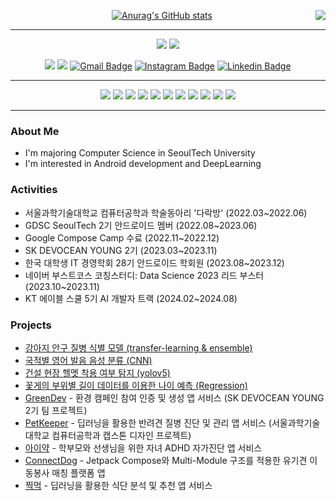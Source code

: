 <!-- https://velog.io/@seondal/Github-Readme-%EA%BE%B8%EB%AF%B8%EA%B8%B0-%EC%B4%9D%EC%A0%95%EB%A6%AC#%EC%99%84%EC%84%B1 -->
<div align="center">
<img align="right" src="https://github-readme-stats.vercel.app/api/top-langs/?username=kang9366&hide=html&exclude_repo=kang9366.github.io,Android-Project,DL-Study,Data-Analysis,WebProgramming,TravelHelper,Android-Study,Java&langs_count=7"/>
  
[![Anurag's GitHub stats](https://github-readme-stats.vercel.app/api?username=kang9366)](https://github.com/kang9366/github-readme-stats)
  
  ---
  
<a href="https://github.com/kang9366"><img src="https://hits.seeyoufarm.com/api/count/incr/badge.svg?url=https%3A%2F%2Fgithub.com%2Fkang9366&count_bg=%23000000&title_bg=%23000000&icon=github.svg&icon_color=%23E7E7E7&title=GitHub&edge_flat=false)"/></a>
<a href="https://solved.ac/kang9366"><img src="http://mazassumnida.wtf/api/mini/generate_badge?boj=kang9366"/></a>
  <br>
  
<a href="https://velog.io/@kang9366"><img src="https://img.shields.io/badge/velog-3DDC84?style=flat-square&logo=Velog&logoColor=white"/></a>
<a href="https://play.google.com/store/apps/developer?id=강승구&hl=ko-KR"><img src="https://img.shields.io/badge/Google%20Play-4285F4?style=flat-square&logo=GooglePlay&logoColor=White"/></a>
[![Gmail Badge](https://img.shields.io/badge/-Gmail-d14836?style=flat-square&logo=Gmail&logoColor=white&link=mailto:kang93660817@gmail.com)](mailto:kang93660817@gmail.com)
[![Instagram Badge](https://img.shields.io/badge/-Instagram-dd2a7b?style=flat-square&logo=instagram&logoColor=white&link=https://www.instagram.com/98seung_9/)](https://www.instagram.com/98seung_9/)
[![Linkedin Badge](https://img.shields.io/badge/-LinkedIn-blue?style=flat-square&logo=Linkedin&logoColor=white&link=https://www.linkedin.com/in/승구-강-802269230/)](https://www.linkedin.com/in/승구-강-802269230/)
  
 ---
  
<img src="https://img.shields.io/badge/Python-3776AB?style=flat-square&logo=Python&logoColor=white">
<img src="https://img.shields.io/badge/Kotlin-7F52FF?style=flat-square&logo=Kotlin&logoColor=white">
<img src="https://img.shields.io/badge/C++-00599C?style=flat-square&logo=Cplusplus&logoColor=white">
<img src="https://img.shields.io/badge/R-276DC3?style=flat-square&logo=R&logoColor=white">
<img src="https://img.shields.io/badge/Keras-D00000?style=flat-square&logo=Keras&logoColor=white">
<img src="https://img.shields.io/badge/pytorch-EE4C2C?style=flat-square&logo=pytorch&logoColor=white">
<img src="https://img.shields.io/badge/Android-3DDC84?style=flat-square&logo=Android&logoColor=white">
<img src="https://img.shields.io/badge/JetpackCompose-4285F4?style=flat-square&logo=JetpackCompose&logoColor=white">
<img src="https://img.shields.io/badge/Firebase-FFCA28?style=flat-square&logo=firebase&logoColor=black"/>
<img src="https://img.shields.io/badge/Git-000000?style=flat-square&logo=git&logoColor=white"/>
<img src="https://img.shields.io/badge/Figma-F24E1E?style=flat-square&logo=Figma&logoColor=white">
</div>

 ---
### About Me
* I'm majoring Computer Science in SeoulTech University
* I'm interested in Android development and DeepLearning

### Activities
* 서울과학기술대학교 컴퓨터공학과 학술동아리 '다락방' (2022.03~2022.06)
* GDSC SeoulTech 2기 안드로이드 멤버 (2022.08~2023.06)
* Google Compose Camp 수료 (2022.11~2022.12)
* SK DEVOCEAN YOUNG 2기 (2023.03~2023.11)
* 한국 대학생 IT 경영학회 28기 안드로이드 학회원 (2023.08~2023.12)
* 네이버 부스트코스 코칭스터디: Data Science 2023 리드 부스터 (2023.10~2023.11)
* KT 에이블 스쿨 5기 AI 개발자 트랙 (2024.02~2024.08)

### Projects
* [강아지 안구 질병 식별 모델 (transfer-learning & ensemble)](https://github.com/kang9366/PetKeeper-DL)
* [국적별 영어 발음 음성 분류 (CNN)](https://github.com/kang9366/English-Pronunciation-Classification)
* [건설 현장 헬멧 착용 여부 탐지 (yolov5)](https://github.com/kang9366/DL-Study/blob/main/Helmet_detection_train.ipynb)
* [꽃게의 부위별 길이 데이터를 이용한 나이 예측 (Regression)](https://github.com/kang9366/Data-Analysis/blob/main/%5BProject%5D%20Crab%20age%20predict.ipynb)
* [GreenDev](https://github.com/kang9366/GreenDev_Android) - 환경 캠페인 참여 인증 및 생성 앱 서비스 (SK DEVOCEAN YOUNG 2기 팀 프로젝트)
* [PetKeeper](https://github.com/kang9366/PetKeeper-Android) - 딥러닝을 활용한 반려견 질병 진단 및 관리 앱 서비스 (서울과학기술대학교 컴퓨터공학과 캡스톤 디자인 프로젝트)
* [아이약](https://github.com/kang9366/HDmedi_Android) - 학부모와 선생님을 위한 자녀 ADHD 자가진단 앱 서비스
* [ConnectDog](https://github.com/kang9366/ConnectDog-AOS) - Jetpack Compose와 Multi-Module 구조를 적용한 유기견 이동봉사 매칭 플랫폼 앱
* [찍먹](https://github.com/kang9366/JjikMuk-AOS) - 딥러닝을 활용한 식단 분석 및 추천 앱 서비스
